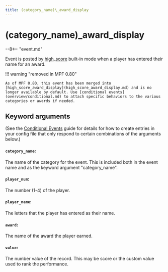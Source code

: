 ```yaml
---
title: (category_name)\_award_display
---
```


# (category_name)\_award_display


--8<-- "event.md"

Event is posted by [high_score](../config/high_score.md) built-in mode
when a player has entered their name for an award.

!!! warning "removed in MPF 0.80"

    As of MPF 0.80, this event has been merged into [high_score_award_display](high_score_award_display.md) and is no longer available by default. Use [conditional events](overview/conditional.md) to attach specific behaviors to the various categories or awards if needed.

## Keyword arguments

(See the [Conditional Events](overview/conditional.md)
guide for details for how to create entries in your config file that
only respond to certain combinations of the arguments below.)

#### `category_name`:

The name of the category for the event. This is included both in the event name and as the keyword argument "category_name".

#### `player_num`:

The number (1-4) of the player.

#### `player_name`:

The letters that the player has entered as their name.

#### `award`:

The name of the award the player earned.

#### `value`:

The number value of the record. This may be score or the custom value used to rank the performance.
